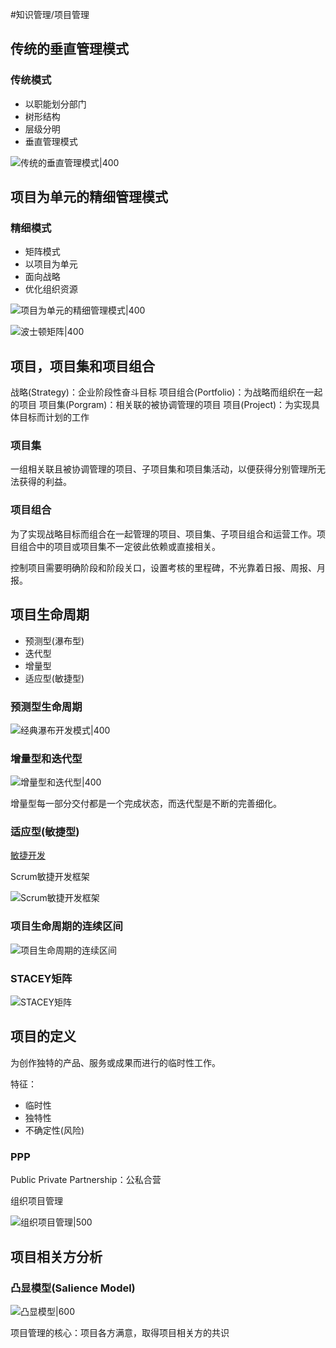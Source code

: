 #知识管理/项目管理

## 传统的垂直管理模式

### 传统模式

- 以职能划分部门
- 树形结构
- 层级分明
- 垂直管理模式

![传统的垂直管理模式|400](附件/传统的垂直管理模式.jpg)

## 项目为单元的精细管理模式

### 精细模式

- 矩阵模式
- 以项目为单元
- 面向战略
- 优化组织资源

![项目为单元的精细管理模式|400](附件/项目为单元的精细管理模式.jpg)

![波士顿矩阵|400](附件/波士顿矩阵.jpg)

## 项目，项目集和项目组合

战略(Strategy)：企业阶段性奋斗目标
项目组合(Portfolio)：为战略而组织在一起的项目
项目集(Porgram)：相关联的被协调管理的项目
项目(Project)：为实现具体目标而计划的工作

### 项目集

一组相关联且被协调管理的项目、子项目集和项目集活动，以便获得分别管理所无法获得的利益。

### 项目组合

为了实现战略目标而组合在一起管理的项目、项目集、子项目组合和运营工作。项目组合中的项目或项目集不一定彼此依赖或直接相关。

控制项目需要明确阶段和阶段关口，设置考核的里程碑，不光靠着日报、周报、月报。

## 项目生命周期

- 预测型(瀑布型)
- 迭代型
- 增量型
- 适应型(敏捷型)

### 预测型生命周期

![经典瀑布开发模式|400](附件/经典瀑布开发模式.jpg)

### 增量型和迭代型

![增量型和迭代型|400](附件/增量型和迭代型.jpg)

增量型每一部分交付都是一个完成状态，而迭代型是不断的完善细化。

### 适应型(敏捷型)

[敏捷开发](敏捷开发.md)

Scrum敏捷开发框架

![Scrum敏捷开发框架](附件/Scrum敏捷开发框架.jpg)

### 项目生命周期的连续区间

![项目生命周期的连续区间](附件/项目生命周期的连续区间.jpg)

### STACEY矩阵

![STACEY矩阵](附件/STACEY矩阵.jpg)

## 项目的定义

为创作独特的产品、服务或成果而进行的临时性工作。

特征：

- 临时性
- 独特性
- 不确定性(风险)

### PPP

Public Private Partnership：公私合营

组织项目管理

![组织项目管理|500](附件/组织项目管理.jpg)

## 项目相关方分析

### 凸显模型(Salience Model)

![凸显模型|600](附件/凸显模型.jpg)

项目管理的核心：项目各方满意，取得项目相关方的共识
